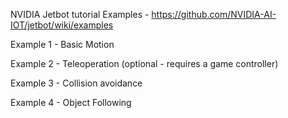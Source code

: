 NVIDIA Jetbot tutorial Examples - https://github.com/NVIDIA-AI-IOT/jetbot/wiki/examples

Example 1 - Basic Motion

Example 2 - Teleoperation (optional - requires a game controller) 

Example 3 - Collision avoidance

Example 4 - Object Following
